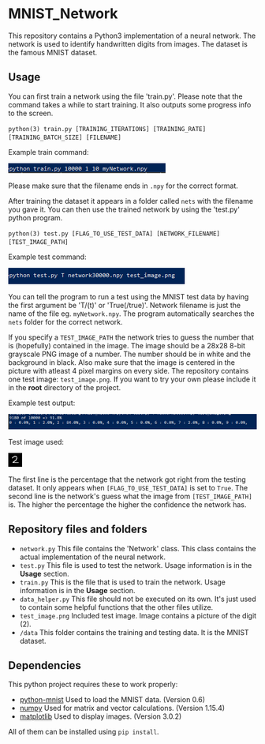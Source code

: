 # MNIST_Network

This repository contains a Python3 implementation of a neural network. The network is used to identify handwritten digits from images. The dataset is the famous MNIST dataset.

## Usage

You can first train a network using the file 'train.py'. Please note that the command takes a while to start training. It also outputs some progress info to the screen.

`python(3) train.py [TRAINING_ITERATIONS] [TRAINING_RATE] [TRAINING_BATCH_SIZE] [FILENAME]`

Example train command:

![Example](https://github.com/UrjalaCoder/MNIST_Network/blob/master/readme_pictures/example_train_command.PNG)

Please make sure that the filename ends in `.npy` for the correct format.

After training the dataset it appears in a folder called `nets` with the filename you gave it.
You can then use the trained network by using the 'test.py' python program.

`python(3) test.py [FLAG_TO_USE_TEST_DATA] [NETWORK_FILENAME] [TEST_IMAGE_PATH]`

Example test command:

![Example](https://github.com/UrjalaCoder/MNIST_Network/blob/master/readme_pictures/example_test_command.PNG)

You can tell the program to run a test using the MNIST test data by having the first argument be 'T/(t)' or 'True(/true)'.
Network filename is just the name of the file eg. `myNetwork.npy`. The program automatically searches the `nets` folder for the correct network.

If you specify a `TEST_IMAGE_PATH` the network tries to guess the number that is (hopefully) contained in the image.
The image should be a 28x28 8-bit grayscale PNG image of a number. The number should be in white and the background in black.
Also make sure that the image is centered in the picture with atleast 4 pixel margins on every side.
The repository contains one test image: `test_image.png`. If you want to try your own please include it in the **root** directory of the project.

Example test output:

![Example](https://github.com/UrjalaCoder/MNIST_Network/blob/master/readme_pictures/example_output_test.PNG)

Test image used:

![Example](https://github.com/UrjalaCoder/MNIST_Network/blob/master/test_image.png)


The first line is the percentage that the network got right from the testing dataset. It only appears when `[FLAG_TO_USE_TEST_DATA]` is set to `True`.
The second line is the network's guess what the image from `[TEST_IMAGE_PATH]` is. The higher the percentage the higher the confidence the network has.

## Repository files and folders

  * `network.py` This file contains the 'Network' class. This class contains the actual implementation of the neural network.
  * `test.py` This file is used to test the network. Usage information is in the **Usage** section.
  * `train.py` This is the file that is used to train the network. Usage information is in the **Usage** section.
  * `data_helper.py` This file should not be executed on its own. It's just used to contain some helpful functions that the other files utilize.
  * `test_image.png` Included test image. Image contains a picture of the digit (2).
  * `/data` This folder contains the training and testing data. It is the MNIST dataset.

## Dependencies

This python project requires these to work properly:
  * [python-mnist](https://github.com/sorki/python-mnist) Used to load the MNIST data. (Version 0.6)
  * [numpy](https://github.com/numpy/numpy) Used for matrix and vector calculations. (Version 1.15.4)
  * [matplotlib](https://github.com/matplotlib/matplotlib) Used to display images. (Version 3.0.2)

All of them can be installed using `pip install`.

